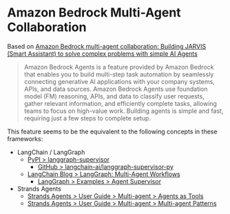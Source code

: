 # Amazon Bedrock Multi-Agent Collaboration

Based on [Amazon Bedrock multi-agent collaboration: Building JARVIS (Smart Assistant) to solve complex problems with simple AI Agents](https://catalog.us-east-1.prod.workshops.aws/workshops/c68a2fb4-8b25-480f-ab0b-129778f96d4d/en-US)

> Amazon Bedrock Agents is a feature provided by Amazon Bedrock that enables you to build multi-step task automation by seamlessly connecting generative AI applications with your company systems, APIs, and data sources. Amazon Bedrock Agents use foundation model (FM) reasoning, APIs, and data to classify user requests, gather relevant information, and efficiently complete tasks, allowing teams to focus on high-value work. Building agents is simple and fast, requiring just a few steps to complete setup.

This feature seems to be the equivalent to the following concepts in these frameworks:
* LangChain / LangGraph
  * [PyPI > langgraph-supervisor](https://pypi.org/project/langgraph-supervisor/)
    * [GitHub > langchain-ai/langgraph-supervisor-py](https://github.com/langchain-ai/langgraph-supervisor-py)
  * [LangChain Blog > LangGraph: Multi-Agent Workflows](https://blog.langchain.com/langgraph-multi-agent-workflows/)
    * [LangGraph > Examples > Agent Supervisor](https://langchain-ai.github.io/langgraph/tutorials/multi_agent/agent_supervisor/)
* Strands Agents
  * [Strands Agents > User Guide > Multi-agent > Agents as Tools](https://strandsagents.com/latest/documentation/docs/user-guide/concepts/multi-agent/agents-as-tools/)
  * [Strands Agents > User Guide > Multi-agent > Multi-agent Patterns](https://strandsagents.com/latest/documentation/docs/user-guide/concepts/multi-agent/multi-agent-patterns)
